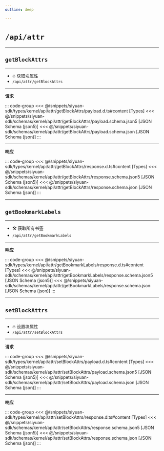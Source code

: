 ```yaml
---
outline: deep

---
```


# `/api/attr`

---
## `getBlockAttrs`

---

- 🔥 获取块属性
- `/api/attr/getBlockAttrs`

---
**请求**

::: code-group
<<< @/snippets/siyuan-sdk/types/kernel/api/attr/getBlockAttrs/payload.d.ts#content [Types]
<<< @/snippets/siyuan-sdk/schemas/kernel/api/attr/getBlockAttrs/payload.schema.json5 [JSON Schema (json5)]
<<< @/snippets/siyuan-sdk/schemas/kernel/api/attr/getBlockAttrs/payload.schema.json [JSON Schema (json)]
:::

---
**响应**

::: code-group
<<< @/snippets/siyuan-sdk/types/kernel/api/attr/getBlockAttrs/response.d.ts#content [Types]
<<< @/snippets/siyuan-sdk/schemas/kernel/api/attr/getBlockAttrs/response.schema.json5 [JSON Schema (json5)]
<<< @/snippets/siyuan-sdk/schemas/kernel/api/attr/getBlockAttrs/response.schema.json [JSON Schema (json)]
:::

---
## `getBookmarkLabels`

---

- 🛠 获取所有书签
- `/api/attr/getBookmarkLabels`

---
**响应**

::: code-group
<<< @/snippets/siyuan-sdk/types/kernel/api/attr/getBookmarkLabels/response.d.ts#content [Types]
<<< @/snippets/siyuan-sdk/schemas/kernel/api/attr/getBookmarkLabels/response.schema.json5 [JSON Schema (json5)]
<<< @/snippets/siyuan-sdk/schemas/kernel/api/attr/getBookmarkLabels/response.schema.json [JSON Schema (json)]
:::

---
## `setBlockAttrs`

---

- 🔥 设置块属性
- `/api/attr/setBlockAttrs`

---
**请求**

::: code-group
<<< @/snippets/siyuan-sdk/types/kernel/api/attr/setBlockAttrs/payload.d.ts#content [Types]
<<< @/snippets/siyuan-sdk/schemas/kernel/api/attr/setBlockAttrs/payload.schema.json5 [JSON Schema (json5)]
<<< @/snippets/siyuan-sdk/schemas/kernel/api/attr/setBlockAttrs/payload.schema.json [JSON Schema (json)]
:::

---
**响应**

::: code-group
<<< @/snippets/siyuan-sdk/types/kernel/api/attr/setBlockAttrs/response.d.ts#content [Types]
<<< @/snippets/siyuan-sdk/schemas/kernel/api/attr/setBlockAttrs/response.schema.json5 [JSON Schema (json5)]
<<< @/snippets/siyuan-sdk/schemas/kernel/api/attr/setBlockAttrs/response.schema.json [JSON Schema (json)]
:::
